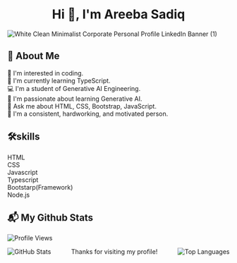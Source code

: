 <h1 align="center">Hi 👋, I'm Areeba Sadiq</h1>


![White Clean Minimalist Corporate Personal Profile LinkedIn Banner (1)](https://github.com/AreebaSadiq23/AreebaSadiq23/assets/173811883/3cd291f5-8d4e-414d-b04a-c0d3cbeb701f)


## 🚀 About Me
  🌈 I'm interested in coding.<br>
  📗 I'm currently learning TypeScript.<br>
  💻 I'm a student of Generative AI Engineering.<br>
  🌟 I'm passionate about learning Generative AI.<br>
  📜 Ask me about HTML, CSS, Bootstrap, JavaScript.<br>
  🚀 I'm a consistent, hardworking, and motivated person.<br>


## 🛠️skills
HTML<br>
CSS<br>
Javascript<br>
Typescript<br>
Bootstarp(Framework)<br>
Node.js




## 📬 My Github Stats
![Profile Views](https://img.shields.io/badge/Profile_Views-1234-blue)

<div>
  <img src="https://github-readme-stats.vercel.app/api?username=AreebaSadiq23&show_icons=true&theme=radical" alt="GitHub Stats" style="float: left; margin-right: 10px;" />
  <img src="https://github-readme-stats.vercel.app/api/top-langs/?username=AreebaSadiq23&layout=compact&theme=radical" alt="Top Languages" style="float: right; margin-left: 10px;" />
</div>

<p align="center" style="font-size: "20px"; color: #555;" margin-top="10px">Thanks for visiting my profile!</p>









<!-- Rest of your README content -->
